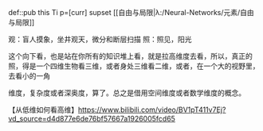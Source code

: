 def::pub this Ti p=[curr] supset [[自由与局限|λ:/Neural-Networks/元素/自由与局限]]

观：盲人摸象，坐井观天，微分和断层扫描
照：照见，阳光

这个向下看，也是站在你所有的知识堆上看，就是拉高维度去看，所以，真正的照，得是一个四维生物看三维，或者身处三维看二维，或者，在一个大的视野里，去看小的一角

维度，复杂度或者深奥度，算了。总之是借用空间维度或者数学维度的概念。


【从低维如何看高维】https://www.bilibili.com/video/BV1pT411v7Ej?vd_source=d4d877e6de76bf57667a1926005fcd65